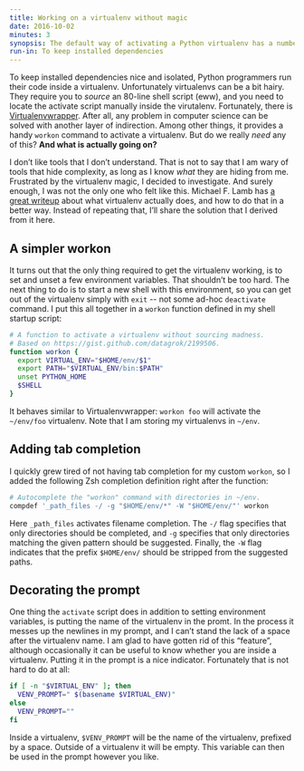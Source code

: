 ```yaml
---
title: Working on a virtualenv without magic
date: 2016-10-02
minutes: 3
synopsis: The default way of activating a Python virtualenv has a number of issues. Here is a simpler, understandable method.
run-in: To keep installed dependencies
---
```


To keep installed dependencies nice and isolated,
Python programmers run their code inside a virtualenv.
Unfortunately virtualenvs can be a bit hairy.
They require you to *source* an 80-line shell script (eww),
and you need to locate the activate script manually inside the virutalenv.
Fortunately, there is [Virtualenvwrapper][venvwrapper].
After all, any problem in computer science can be solved with another layer of indirection.
Among other things, it provides a handy `workon` command to activate a virtualenv.
But do we really *need* any of this?
**And what is actually going on?**

I don’t like tools that I don’t understand.
That is not to say that I am wary of tools that hide complexity,
as long as I know *what* they are hiding from me.
Frustrated by the virtualenv magic,
I decided to investigate.
And surely enough, I was not the only one who felt like this.
Michael F. Lamb has [a great writeup][inve-gist] about what virtualenv actually does,
and how to do that in a better way.
Instead of repeating that,
I’ll share the solution that I derived from it here.

[venvwrapper]: https://virtualenvwrapper.readthedocs.io/en/latest/index.html
[inve-gist]:   https://gist.github.com/datagrok/2199506

A simpler workon
----------------

It turns out that the only thing required to get the virtualenv working,
is to set and unset a few environment variables.
That shouldn’t be too hard.
The next thing to do is to start a new shell with this environment,
so you can get out of the virtualenv simply with `exit` -- not some ad-hoc `deactivate` command.
I put this all together in a `workon` function defined in my shell startup script:

```sh
# A function to activate a virtualenv without sourcing madness.
# Based on https://gist.github.com/datagrok/2199506.
function workon {
  export VIRTUAL_ENV="$HOME/env/$1"
  export PATH="$VIRTUAL_ENV/bin:$PATH"
  unset PYTHON_HOME
  $SHELL
}
```

It behaves similar to Virtualenvwrapper:
`workon foo` will activate the `~/env/foo` virtualenv.
Note that I am storing my virtualenvs in `~/env`.

Adding tab completion
---------------------

I quickly grew tired of not having tab completion for my custom `workon`,
so I added the following Zsh completion definition right after the function:

```sh
# Autocomplete the "workon" command with directories in ~/env.
compdef '_path_files -/ -g "$HOME/env/*" -W "$HOME/env/"' workon
```

Here `_path_files` activates filename completion.
The `-/` flag specifies that only directories should be completed,
and `-g` specifies that only directories matching the given pattern should be suggested.
Finally, the `-W` flag indicates that the prefix `$HOME/env/`
should be stripped from the suggested paths.

Decorating the prompt
---------------------

One thing the `activate` script does in addition to setting environment variables,
is putting the name of the virtualenv in the promt.
In the process it messes up the newlines in my prompt,
and I can’t stand the lack of a space after the virtualenv name.
I am glad to have gotten rid of this “feature”,
although occasionally it can be useful to know whether you are inside a virtualenv.
Putting it in the prompt is a nice indicator.
Fortunately that is not hard to do at all:

```sh
if [ -n "$VIRTUAL_ENV" ]; then
  VENV_PROMPT=" $(basename $VIRTUAL_ENV)"
else
  VENV_PROMPT=""
fi
```

Inside a virtualenv, `$VENV_PROMPT` will be the name of the virtualenv, prefixed by a space.
Outside of a virtualenv it will be empty.
This variable can then be used in the prompt however you like.
